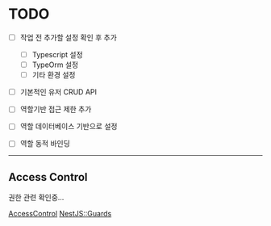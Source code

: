 # TODO

- [ ] 작업 전 추가할 설정 확인 후 추가

  - [ ] Typescript 설정
  - [ ] TypeOrm 설정
  - [ ] 기타 환경 설정

- [ ] 기본적인 유저 CRUD API
- [ ] 역할기반 접근 제한 추가
- [ ] 역할 데이터베이스 기반으로 설정
- [ ] 역할 동적 바인딩

---

## Access Control 

권한 관련 확인중...

[AccessControl](https://onury.io/accesscontrol/)
[NestJS::Guards](https://docs.nestjs.com/guards)